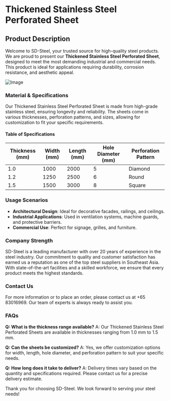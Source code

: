 # Thickened Stainless Steel Perforated Sheet

## Product Description

Welcome to SD-Steel, your trusted source for high-quality steel products. We are proud to present our **Thickened Stainless Steel Perforated Sheet**, designed to meet the most demanding industrial and commercial needs. This product is ideal for applications requiring durability, corrosion resistance, and aesthetic appeal.

![Image](https://github.com/user-attachments/assets/2567258e-e124-4816-932d-1809bd27ef0b)

### Material & Specifications

Our Thickened Stainless Steel Perforated Sheet is made from high-grade stainless steel, ensuring longevity and reliability. The sheets come in various thicknesses, perforation patterns, and sizes, allowing for customization to fit your specific requirements.

#### Table of Specifications

| Thickness (mm) | Width (mm) | Length (mm) | Hole Diameter (mm) | Perforation Pattern |
|----------------|------------|-------------|--------------------|---------------------|
| 1.0            | 1000       | 2000        | 5                  | Diamond             |
| 1.2            | 1250       | 2500        | 6                  | Round               |
| 1.5            | 1500       | 3000        | 8                  | Square              |

### Usage Scenarios

- **Architectural Design**: Ideal for decorative facades, railings, and ceilings.
- **Industrial Applications**: Used in ventilation systems, machine guards, and protective barriers.
- **Commercial Use**: Perfect for signage, grilles, and furniture.

### Company Strength

SD-Steel is a leading manufacturer with over 20 years of experience in the steel industry. Our commitment to quality and customer satisfaction has earned us a reputation as one of the top steel suppliers in Southeast Asia. With state-of-the-art facilities and a skilled workforce, we ensure that every product meets the highest standards.

### Contact Us

For more information or to place an order, please contact us at +65 83016969. Our team of experts is always ready to assist you.

### FAQs

**Q: What is the thickness range available?**
A: Our Thickened Stainless Steel Perforated Sheets are available in thicknesses ranging from 1.0 mm to 1.5 mm.

**Q: Can the sheets be customized?**
A: Yes, we offer customization options for width, length, hole diameter, and perforation pattern to suit your specific needs.

**Q: How long does it take to deliver?**
A: Delivery times vary based on the quantity and specifications required. Please contact us for a precise delivery estimate.

Thank you for choosing SD-Steel. We look forward to serving your steel needs!